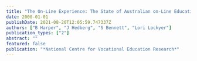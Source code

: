 ```yaml
---
title: "The On-Line Experience: The State of Australian on-Line Education and Training Practices-Review of Research"
date: 2000-01-01
publishDate: 2021-08-20T12:05:59.747337Z
authors: ["B Harper", "J Hedberg", "S Bennett", "Lori Lockyer"]
publication_types: ["2"]
abstract: ""
featured: false
publication: "*National Centre for Vocational Education Research*"
---
```


